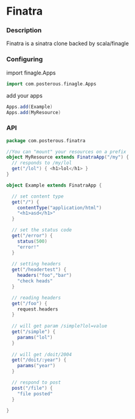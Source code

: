 # Finatra

### Description
Finatra is a sinatra clone backed by scala/finagle



### Configuring

import finagle.Apps
```scala
import com.posterous.finagle.Apps
```

add your apps
```scala
Apps.add(Example)
Apps.add(MyResource)
```

### API
```scala
package com.posterous.finatra

//You can "mount" your resources on a prefix
object MyResource extends FinatraApp("/my") {
  // responds to /my/lol
  get("/lol") { <h1>lol</h1> }
}

object Example extends FinatraApp {

  // set content type
  get("/") { 
    contentType("application/html")
    "<h1>asd</h1>"
  } 

  // set the status code
  get("/error") {
    status(500)
    "error!"
  }
  
  // setting headers
  get("/headertest") {
    headers("foo","bar")
    "check heads"
  }

  // reading headers
  get("/foo") { 
    request.headers 
  }
 
  // will get param /simple?lol=value
  get("/simple") { 
    params("lol") 
  }
 
  // will get /doit/2004
  get("/doit/:year") { 
    params("year") 
  }

  // respond to post
  post("/file") {
    "file posted"
  }

}
```

